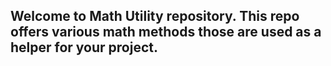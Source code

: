 ## Welcome to Math Utility repository. This repo offers various math methods those are used as a helper for your project.